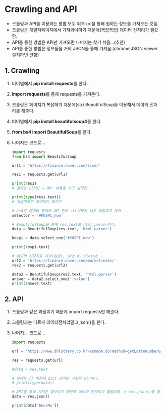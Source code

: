 # Crawling and API

- 크롤링과 API를 이용하는 방법 모두 외부 url을 통해 원하는 정보를 가져오는 것임.
- 크롤링은 개발자페이지에서 가져와야하기 때문에(복잡복잡) 데이터 전처리가 필요함.
- API를 통한 방법은 API만 가져오면 나머지는 찾기 쉬움...(추천)
- API를 통한 방법은 정보들을 거의 JSON을 통해 가져옴.(chrome JSON viewer설치하면 편함)

## 1. Crawling

1. 터미널에서 **pip install requests**를 한다.

2. **import requests**를 통해 requests를 가져온다.

3. 크롤링은 페이지가 복잡하기 때문에(str) BeautifulSoup을 이용해서 데이터 전처리를 해준다.

4. 터미널에서 **pip install beautifulsoup4**를 한다.

5. **from bs4 import BeautifulSoup**를 한다.

6. 나머지는 코드로...

   ```python
   import requests
   from bs4 import BeautifulSoup
   
   url1 = 'https://finance.naver.com/sise/'
   
   res1 = requests.get(url1)
   
   print(res1)
   # 결과는 [200] = OK! 내용을 보고 싶다면
   
   print(type(res1.text))
   # 개발자도구 페이지가 와르르
   
   # bs4로 데이터 전처리 왜? 전부 str이라서 너무 복잡하고 많아...
   selector = '#KOSPI_now'
   
   # BeautifulSoup을 통해 res.text를 html.parser한다.
   data = BeautifulSoup(res.text, 'html.parser')
   
   kospi = data.select_one('#KOSPI_now')
   
   print(kospi.text)
   
   # 네이버 시장지표 지수(실습), id는 #, class는 .
   url2 = 'https://finance.naver.com/marketindex/'
   res2 = requests.get(url2)
   
   data2 = BeautifulSoup(res2.text, 'html.parser')
   answer = data2.select_one('.value')
   print(answer.text)
   ```



## 2. API

1. 크롤링과 같은 과정이기 때문에 import requests만 해준다.

2. 크롤링과는 다르게 데이터전처리말고 json()을 한다.

3. 나머지는 코드로...

   ```python
   import requests
   
   url = 'https://www.dhlottery.co.kr/common.do?method=getLottoNumber&drwNo=971'
   
   res = requests.get(url)
   
   #data = res.text
   
   # 눈에는 {} 때문에 dict 같지만 사실은 str이다.
   # print(type(data))
   
   # API를 통해 가져온 정보이기 때문에 데이터 전처리가 불필요함 -> res.json()을 통해 dict로 만든다.
   data = res.json()
   
   print(data['bnusNo'])
   
   ```

   

